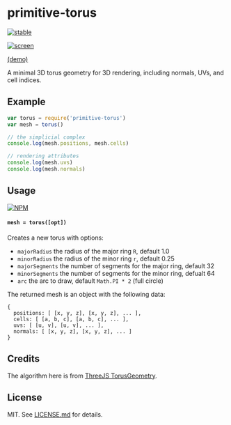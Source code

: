 # primitive-torus

[![stable](http://badges.github.io/stability-badges/dist/stable.svg)](http://github.com/badges/stability-badges)

[![screen](http://i.imgur.com/6BKbSZb.png)](http://glo-js.github.io/primitive-torus/)

[(demo)](http://glo-js.github.io/primitive-torus/)

<!-- iframe: https://glo-js.github.io/primitive-torus/index.html -->

A minimal 3D torus geometry for 3D rendering, including normals, UVs, and cell indices.

## Example

```js
var torus = require('primitive-torus')
var mesh = torus()

// the simplicial complex
console.log(mesh.positions, mesh.cells)

// rendering attributes
console.log(mesh.uvs)
console.log(mesh.normals)
```

## Usage

[![NPM](https://nodei.co/npm/primitive-torus.png)](https://www.npmjs.com/package/primitive-torus)

#### `mesh = torus([opt])`

Creates a new torus with options:

- `majorRadius` the radius of the major ring `R`, default 1.0
- `minorRadius` the radius of the minor ring `r`, default 0.25
- `majorSegments` the number of segments for the major ring, default 32
- `minorSegments` the number of segments for the minor ring, defualt 64
- `arc` the arc to draw, default `Math.PI * 2` (full circle)

The returned mesh is an object with the following data:

```
{
  positions: [ [x, y, z], [x, y, z], ... ],
  cells: [ [a, b, c], [a, b, c], ... ],
  uvs: [ [u, v], [u, v], ... ],
  normals: [ [x, y, z], [x, y, z], ... ]
}
```

## Credits

The algorithm here is from [ThreeJS TorusGeometry](https://github.com/mrdoob/three.js/blob/d49bb0e85f9c013198dc5a6c0f94f0bbe6a02add/src/extras/geometries/TorusGeometry.js).

## License

MIT. See [LICENSE.md](http://github.com/mattdesl/primitive-torus/blob/master/LICENSE.md) for details.
